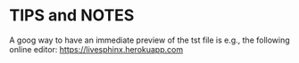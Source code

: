 # TIPS and NOTES

A goog way to have an immediate preview of the tst file is e.g., the following online editor: https://livesphinx.herokuapp.com
